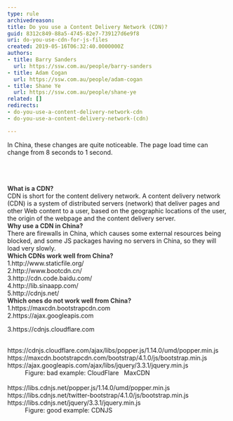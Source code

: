 ```yaml
---
type: rule
archivedreason: 
title: Do you use a Content Delivery Network (CDN)?
guid: 8312c849-88a5-4745-82e7-739127d6e9f8
uri: do-you-use-cdn-for-js-files
created: 2019-05-16T06:32:40.0000000Z
authors:
- title: Barry Sanders
  url: https://ssw.com.au/people/barry-sanders
- title: Adam Cogan
  url: https://ssw.com.au/people/adam-cogan
- title: Shane Ye
  url: https://ssw.com.au/people/shane-ye
related: []
redirects:
- do-you-use-a-content-delivery-network-cdn
- do-you-use-a-content-delivery-network-(cdn)

---
```



<p>​​​In China, these&#160;changes are quite noticeable. The page load time can change from 8 seconds to 1 second.<br>​<br></p>
<br><excerpt class='endintro'></excerpt><br>
<strong style="color&#58;#333333;">What is a CDN?</strong><br>CDN&#160;is short for the content delivery network. A content delivery network (CDN) is a system of distributed servers (network) that deliver pages and other Web content to a user, based on the geographic locations of the user, the origin of the webpage and the content delivery server.<br><strong style="color&#58;#333333;">Why use a CDN in China?</strong><br>There are firewalls in China, which causes some external resources being blocked, and some JS packages having no servers in China, so they will load very slowly.​<br><strong style="color&#58;#333333;">Which CDNs work well from China?</strong><br>1.http&#58;//www.staticfile.org/<br>2.http&#58;//www.bootcdn.cn/<br>3.http&#58;//cdn.code.baidu.com/<br>4.http&#58;//lib.sinaapp.com/<br>5.http&#58;//cdnjs.net/<br><strong style="color&#58;#333333;">Which ones do not work well from China?</strong><br>1.https&#58;//maxcdn.bootstrapcdn.com<br>2.https&#58;//ajax.googleapis.com<br><p>3.https&#58;//cdnjs.cloudflare.com ​<br></p>​<br>https&#58;//cdnjs.cloudflare.com/ajax/libs/popper.js/1.14.0/umd/popper.min.js<br>https&#58;//maxcdn.bootstrapcdn.com/bootstrap/4.1.0/js/bootstrap.min.js<br>https&#58;//ajax.googleapis.com/ajax/libs/jquery/3.3.1/jquery.min.js<dd class="ssw15-rteElement-FigureBad">Figure&#58; bad example&#58; CloudFlare &#160; MaxCDN&#160; &#160;&#160;<br></dd><br>https&#58;//libs.cdnjs.net/popper.js/1.14.0/umd/popper.min.js<br>https&#58;//libs.cdnjs.net/twitter-bootstrap/4.1.0/js/bootstrap.min.js<br>https&#58;//libs.cdnjs.net/jquery/3.3.1/jquery.min.js<br><dd class="ssw15-rteElement-FigureGood">F​igure&#58; good example&#58; CDNJS​</dd><br><p>​</p>



